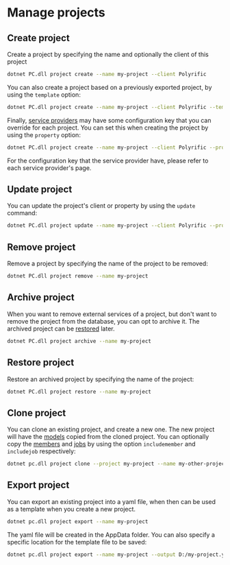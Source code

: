 # Manage projects

## Create project
Create a project by specifying the name and optionally the client of this project
```sh
dotnet PC.dll project create --name my-project --client Polyrific
```

You can also create a project based on a previously exported project, by using the `template` option:
```sh
dotnet PC.dll project create --name my-project --client Polyrific --template my-previous-project
```

Finally, [service providers](../home/intro.md#service-providers-plugins) may have some configuration key that you can override for each project. You can set this when creating the project by using the `property` option:
```sh
dotnet PC.dll project create --name my-project --client Polyrific --property createAdmin:false  
```

For the configuration key that the service provider have, please refer to each service provider's page.

## Update project

You can update the project's client or property by using the `update` command:
```sh
dotnet PC.dll project update --name my-project --client Polyrific --property createAdmin:false
```

## Remove project

Remove a project by specifying the name of the project to be removed:
```sh
dotnet PC.dll project remove --name my-project
```

## Archive project

When you want to remove external services of a project, but don't want to remove the project from the database, you can opt to archive it. The archived project can be [restored](#restore-project) later.
```sh
dotnet PC.dll project archive --name my-project
```

## Restore project

Restore an archived project by specifying the name of the project:
```sh
dotnet PC.dll project restore --name my-project
```

## Clone project

You can clone an existing project, and create a new one. The new project will have the [models](data-models.md) copied from the cloned project. You can optionally copy the [members](project-members.md) and [jobs](job-definitions.md) by using the option `includemember` and `includejob` respectively:
```sh
dotnet pc.dll project clone --project my-project --name my-other-project --includemember --includejob
```

## Export project

You can export an existing project into a yaml file, when then can be used as a template when you create a new project. 
```sh
dotnet pc.dll project export --name my-project
```

The yaml file will be created in the AppData folder. You can also specify a specific location for the template file to be saved:
```sh
dotnet pc.dll project export --name my-project --output D:/my-project.yaml
```